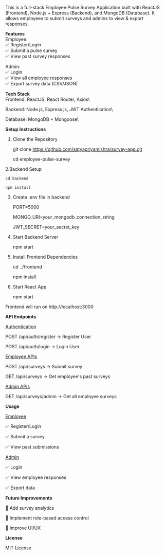 This is a full-stack Employee Pulse Survey Application built with ReactJS (Frontend), Node.js + Express (Backend), and MongoDB (Database). It allows employees to submit surveys and admins to view & export responses.

**Features**\
Employee:\
✅ Register/Login\
✅ Submit a pulse survey\
✅ View past survey responses

Admin:\
✅ Login \
✅ View all employee responses\
✅ Export survey data (CSV/JSON)

**Tech Stack**\
Frontend: ReactJS, React Router, Axios\

Backend: Node.js, Express.js, JWT Authentication\

Database: MongoDB + Mongoose\

**Setup Instructions**

1. Clone the Repository

    git clone https://github.com/satyapriyamishra/survey-app.git

    cd employee-pulse-survey

2.Backend Setup

    cd backend

    npm install

3. Create .env file in backend

    PORT=5000

    MONGO_URI=your_mongodb_connection_string

    JWT_SECRET=your_secret_key

4. Start Backend Server

    npm start 


5. Install Frontend Dependencies

    cd ../frontend

    npm install

6. Start React App

    npm start

Frontend will run on http://localhost:3000

**API Endpoints**

<ins>Authentication</ins>

POST /api/auth/register → Register User

POST /api/auth/login → Login User

<ins>Employee APIs</ins>

POST /api/surveys → Submit survey


GET /api/surveys → Get employee's past surveys

<ins>Admin APIs</ins>

GET /api/surveys/admin → Get all employee surveys



**Usage** 

<ins>Employee</ins>

✅ Register/Login

✅ Submit a survey

✅ View past submissions

<ins>Admin</ins>

✅ Login

✅ View employee responses

✅ Export data

**Future Improvements** 

🔹 Add survey analytics

🔹 Implement role-based access control

🔹 Improve UI/UX

**License**

MIT License


